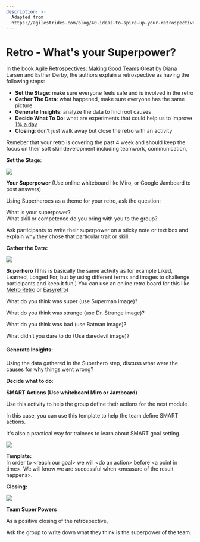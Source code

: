 ```yaml
---
description: >-
  Adapted from
  https://agilestrides.com/blog/40-ideas-to-spice-up-your-retrospective/
---
```


# Retro - What's your Superpower?

In the book [Agile Retrospectives: Making Good Teams Great](https://www.amazon.com/Agile-Retrospectives-Making-Teams-Great/dp/0977616649) by Diana Larsen and Esther Derby, the authors explain a retrospective as having the following steps:

* **Set the Stage**: make sure everyone feels safe and is involved in the retro
* **Gather The Data**: what happened, make sure everyone has the same picture
* **Generate Insights**: analyze the data to find root causes
* **Decide What To Do**: what are experiments that could help us to improve [1% a day](https://agilestrides.com/blog/113-practices-of-extreme-programming-applied-to-management/)
* **Closing**: don’t just walk away but close the retro with an activity

Remeber that your retro is covering the past 4 week and should keep the focus on their soft skill development including teamwork, communication, 

**Set the Stage**:

![](../../.gitbook/assets/set-the-stage-your-super-power-1200x1600.jpg)

  
**Your Superpower** \(Use online whiteboard like Miro, or Google Jamboard to post answers\)

  
Using Superheroes as a theme for your retro, ask the question:  
  
What is your superpower?   
What skill or competence do you bring with you to the group?  
  
Ask participants to write their superpower on a sticky note or text box and explain why they chose that particular trait or skill.  
  
  


**Gather the Data:**

![](../../.gitbook/assets/gather-the-data-what-went-super-bad-was-strange-and-dare-to-next-sprint-1202x1600.jpg)

  
  
**Superhero** \(This is basically the same activity as for example Liked, Learned, Longed For, but by using different terms and images to challenge participants and keep it fun.\) You can use an online retro board for this like [Metro Retro](https://metroretro.io) or [Easyretro](https://easyretro.io/publicboard/hWBjp6dsAwfq8IR3trAaYhDCcmJ3/4b2b3322-96af-4861-b900-15aad60cc3b6)\)   
  
  
What do you think was super \(use Superman image\)?   
  
What do you think was strange \(use Dr. Strange image\)?   
  
What do you think was bad \(use Batman image\)?   
  
What didn’t you dare to do \(Use daredevil image\)?  


#### **Generate Insights**:  

Using the data gathered in the Superhero step, discuss what were the causes for why things went wrong?  


**Decide what to do**:  
  
**SMART Actions \(Use whiteboard Miro or Jamboard\)**   


Use this activity to help the group define their actions for the next module. 

In this case, you can use this template to help the team define SMART actions. 

It's also a practical way for trainees to learn about SMART goal setting.

![](../../.gitbook/assets/decide-on-next-action-smart-actions-1200x1600.jpg)

  
**Template:**  
In order to &lt;reach our goal&gt; we will &lt;do an action&gt; before &lt;a point in time&gt;. We will know we are successful when &lt;measure of the result happens&gt;. 



**Closing:** 

![](../../.gitbook/assets/closing-team-super-powers-1200x1600.jpg)

  
**Team Super Powers**

As a positive closing of the retrospective,

Ask the group to write down what they think is the superpower of the team. 

